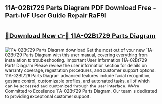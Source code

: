 ## 11A-02Bt729 Parts Diagram PDF Download Free - Part-lvF User Guide Repair RaF9l

# <h2><a href="http://dfqg4ag.blite.top/?on=11A-02Bt729+Parts+Diagram">🔗Download New 👉🔴 11A-02Bt729 Parts Diagram</a></h2>

[![11A-02Bt729 Parts Diagram download](https://i.imgur.com/lujVjoI.png)](http://dfqg4ag.blite.top/?on=11A-02Bt729+Parts+Diagram)
Get the most out of your new 11A-02Bt729 Parts Diagram with this user manual, covering everything from installation to troubleshooting. Important User Information 11A-02Bt729 Parts Diagram Please review the user information section for details on warranty coverage, registration procedures, and customer support options. 11A-02Bt729 Parts Diagram advanced features include facial recognition, gesture control, customizable profiles, and automated tasks, all of which can be accessed and customized through the user interface. We're Committed to Excellence 11A-02Bt729 Parts Diagram. Our team is dedicated to providing exceptional customer support.

